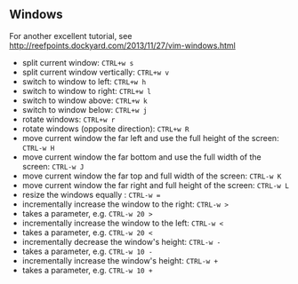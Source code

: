 ## Windows

For another excellent tutorial, see http://reefpoints.dockyard.com/2013/11/27/vim-windows.html

* split current window: `CTRL+w s`
* split current window vertically: `CTRL+w v`
* switch to window to left: `CTRL+w h`
* switch to window to right: `CTRL+w l`
* switch to window above: `CTRL+w k`
* switch to window below: `CTRL+w j`
* rotate windows: `CTRL+w r`
* rotate windows (opposite direction): `CTRL+w R`
* move current window the far left and use the full height of the screen: `CTRL-w H`
* move current window the far bottom and use the full width of the screen: `CTRL-w J`
* move current window the far top and full width of the screen: `CTRL-w K`
* move current window the far right and full height of the screen: `CTRL-w L`
* resize the windows equally : `CTRL-w =`
* incrementally increase the window to the right: `CTRL-w >`
 * takes a parameter, e.g. `CTRL-w 20 >`
* incrementally increase the window to the left: `CTRL-w <`
 * takes a parameter, e.g. `CTRL-w 20 <`
* incrementally decrease the window's height: `CTRL-w -`
 * takes a parameter, e.g. `CTRL-w 10 -`
* incrementally increase the window's height: `CTRL-w +`
 * takes a parameter, e.g. `CTRL-w 10 +`

